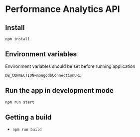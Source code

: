 # Performance Analytics API

## Install

    npm install

## Environment variables

Environment variables should be set before running application

```
DB_CONNECTION=mongodbConnectionURI

```
## Run the app in development mode

    npm run start


## Getting a build
- `npm run build` 